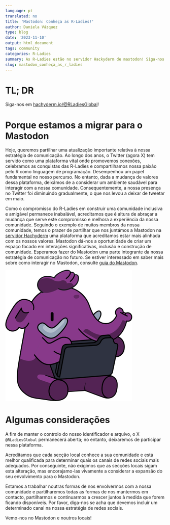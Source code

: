 ```yaml
---
language: pt
translated: no
title: 'Mastodon: Conheça as R-Ladies!'
author: Daniela Vázquez
type: blog
date: '2023-11-10'
output: html_document
tags: community
categories: R-Ladies
summary: As R-Ladies estão no servidor Hackyderm de mastodon! Siga-nos em [hachyderm.io/@RLadiesGlobal](https://hachyderm.io/@RLadiesGlobal)!
slug: mastodon_conheça_as_r_ladies
---
```


# TL; DR

Siga-nos em [hachyderm.io/@RLadiesGlobal](https://hachyderm.io/@RLadiesGlobal)!

# Porque estamos a migrar para o Mastodon

Hoje, queremos partilhar uma atualização importante relativa à nossa estratégia de comunicação.
Ao longo dos anos, o Twitter (agora X) tem servido como uma plataforma vital onde promovemos conexões, celebramos as conquistas das R-Ladies e compartilhamos nossa paixão pelo R como linguagem de programação.
Desempenhou um papel fundamental no nosso percurso.
No entanto, dada a mudança de valores dessa plataforma, deixámos de a considerar um ambiente saudável para interagir com a nossa comunidade.
Consequentemente, a nossa presença no Twitter foi diminuindo gradualmente, o que nos levou a deixar de tweetar em maio.

Como o compromisso do R-Ladies em construir uma comunidade inclusiva e amigável permanece inabalável, acreditamos que é altura de abraçar a mudança que serve este compromisso e melhora a experiência da nossa comunidade.
Seguindo o exemplo de muitos membros da nossa comunidade, temos o prazer de partilhar que nos juntámos a Mastodon na [servidor Hachyderm](https://hachyderm.io/about) uma plataforma que acreditamos estar mais alinhada com os nossos valores.
Mastodon dá-nos a oportunidade de criar um espaço focado em interações significativas, inclusão e construção de comunidade.
Esperamos fazer do Mastodon uma parte integrante da nossa estratégia de comunicação no futuro.
Se estiver interessado em saber mais sobre como interagir no Mastodon, consulte [guia do Mastodon](https://github.com/joyeusenoelle/GuideToMastodon).

![Elefante Mastodon em roxo R-Ladies](elephant_ui_working.png)

# Algumas considerações

A fim de manter o controlo do nosso identificador e arquivo, o X `@RLadiesGlobal` permanecerá aberta; no entanto, deixaremos de participar nessa plataforma.

Acreditamos que cada secção local conhece a sua comunidade e está melhor qualificada para determinar quais os canais de redes sociais mais adequados.
Por conseguinte, não exigimos que as secções locais sigam esta alteração, mas encorajamo-las vivamente a considerar a expansão do seu envolvimento para o Mastodon.

Estamos a trabalhar noutras formas de nos envolvermos com a nossa comunidade e partilharemos todas as formas de nos mantermos em contacto, partilharmos e continuarmos a crescer juntos à medida que forem ficando disponíveis.
Por favor, diga-nos se acha que devemos incluir um determinado canal na nossa estratégia de redes sociais.

Vemo-nos no Mastodon e noutros locais!


